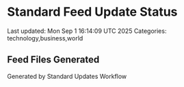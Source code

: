 # Standard Feed Update Status
Last updated: Mon Sep  1 16:14:09 UTC 2025
Categories: technology,business,world

## Feed Files Generated

Generated by Standard Updates Workflow
